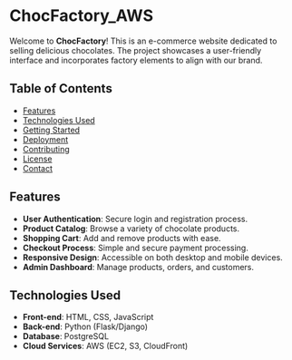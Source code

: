 # ChocFactory_AWS

Welcome to **ChocFactory**! This is an e-commerce website dedicated to selling delicious chocolates. The project showcases a user-friendly interface and incorporates factory elements to align with our brand. 

## Table of Contents

- [Features](#features)
- [Technologies Used](#technologies-used)
- [Getting Started](#getting-started)
- [Deployment](#deployment)
- [Contributing](#contributing)
- [License](#license)
- [Contact](#contact)

## Features

- **User Authentication**: Secure login and registration process.
- **Product Catalog**: Browse a variety of chocolate products.
- **Shopping Cart**: Add and remove products with ease.
- **Checkout Process**: Simple and secure payment processing.
- **Responsive Design**: Accessible on both desktop and mobile devices.
- **Admin Dashboard**: Manage products, orders, and customers.

## Technologies Used

- **Front-end**: HTML, CSS, JavaScript
- **Back-end**: Python (Flask/Django)
- **Database**: PostgreSQL
- **Cloud Services**: AWS (EC2, S3, CloudFront)

